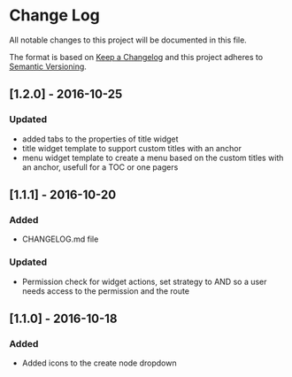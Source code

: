 # Change Log
All notable changes to this project will be documented in this file.

The format is based on [Keep a Changelog](http://keepachangelog.com/)
and this project adheres to [Semantic Versioning](http://semver.org/).

## [1.2.0] - 2016-10-25
### Updated
- added tabs to the properties of title widget
- title widget template to support custom titles with an anchor
- menu widget template to create a menu based on the custom titles with an anchor, usefull for a TOC or one pagers

## [1.1.1] - 2016-10-20
### Added
- CHANGELOG.md file

### Updated
- Permission check for widget actions, set strategy to AND so a user needs access to the permission and the route

## [1.1.0] - 2016-10-18
### Added
- Added icons to the create node dropdown
